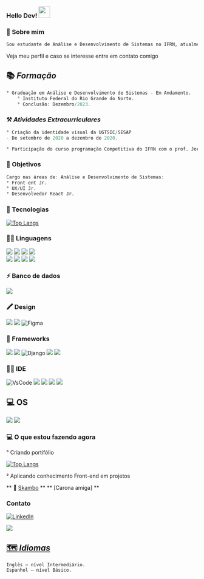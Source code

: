 ### Hello Dev! <img src="https://raw.githubusercontent.com/MartinHeinz/MartinHeinz/master/wave.gif" width="30px">

### :notebook: Sobre mim
```R
Sou estudante de Análise e Desenvolvimento de Sistemas no IFRN, atualmente aprendendo de tudo um pouco. Me interesso principalmente por Front-end.
```
Veja meu perfil e caso se interesse entre em contato comigo 

## 📚 _Formação_
```R
° Graduação em Análise e Desenvolvimento de Sistemas - Em Andamento.
    ° Instituto Federal do Rio Grande do Norte.
    ° Conclusão: Dezembro/2023.
```
### ⚒ _Atividades Extracurriculares_

```R
° Criação da identidade visual da UGTSIC/SESAP
- De setembro de 2020 a dezembro de 2020.

° Participação do curso programação Competitiva do IFRN com o prof. Jorgiano
```

### :dart: Objetivos
```R
Cargo nas áreas de: Análise e Desenvolvimento de Sistemas:
° Front-ent Jr.
° UX/UI Jr.
° Desenvolvedor React Jr. 
```

### :wrench: Tecnologias

[![Top Langs](https://github-readme-stats.vercel.app/api/top-langs/?username=felipesousarocha&layout=compact)](https://github.com/anuraghazra/github-readme-stats)

### 👩‍💻 Linguagens
<img src="https://img.shields.io/badge/HTML5-E34F26?style=for-the-badge&logo=html5&logoColor=white" />  <img src="https://img.shields.io/badge/CSS3-1572B6?style=for-the-badge&logo=css3&logoColor=white" />  <img src="https://img.shields.io/badge/JavaScript-323330?style=for-the-badge&logo=javascript&logoColor=F7DF1E" /> <img src="https://img.shields.io/badge/Kotlin-0095D5?&style=for-the-badge&logo=kotlin&logoColor=white" />  
<img src="https://img.shields.io/badge/json-5E5C5C?style=for-the-badge&logo=json&logoColor=white" /> <img src="https://img.shields.io/badge/PHP-777BB4?style=for-the-badge&logo=php&logoColor=white" />  <img src="https://img.shields.io/badge/Python-FFD43B?style=for-the-badge&logo=python&logoColor=blue" />  <img src="https://img.shields.io/badge/Wordpress-21759B?style=for-the-badge&logo=wordpress&logoColor=white" /> 

### ⚡ Banco de dados
<img src="https://img.shields.io/badge/SQLite-07405E?style=for-the-badge&logo=sqlite&logoColor=white" />   

### 🖍 Design
<img src="https://img.shields.io/badge/Adobe%20Illustrator-FF9A00?style=for-the-badge&logo=adobe%20illustrator&logoColor=white" />   <img src="https://img.shields.io/badge/Adobe%20Photoshop-31A8FF?style=for-the-badge&logo=Adobe%20Photoshop&logoColor=black"/>  ![Figma](https://img.shields.io/badge/Figma-F24E1E?style=for-the-badge&logo=figma&logoColor=white)

### 🚀 Frameworks
<img src="https://img.shields.io/badge/Angular-DD0031?style=for-the-badge&logo=angular&logoColor=white"/> <img src="https://img.shields.io/badge/Bootstrap-563D7C?style=for-the-badge&logo=bootstrap&logoColor=white"/> ![Django](https://img.shields.io/badge/Django-092E20?style=for-the-badge&logo=django&logoColor=green)
<img src="https://img.shields.io/badge/jQuery-0769AD?style=for-the-badge&logo=jquery&logoColor=white"/> <img src="https://img.shields.io/badge/React-20232A?style=for-the-badge&logo=react&logoColor=61DAFB"/>

### 👩‍💻 IDE
![VsCode](https://img.shields.io/badge/Visual_Studio_Code-0078D4?style=for-the-badge&logo=visual%20studio%20code&logoColor=white) <img src="https://img.shields.io/badge/Android_Studio-3DDC84?style=for-the-badge&logo=android-studio&logoColor=white"/> <img src="https://img.shields.io/badge/sublime_text-%23575757.svg?&style=for-the-badge&logo=sublime-text&logoColor=important"/>
<img src="https://img.shields.io/badge/Notepad++-90E59A.svg?style=for-the-badge&logo=notepad%2B%2B&logoColor=black"/> <img src="https://img.shields.io/badge/IntelliJ_IDEA-000000.svg?style=for-the-badge&logo=intellij-idea&logoColor=white"/>

## 💻 OS
<img src="https://img.shields.io/badge/Windows-0078D6?style=for-the-badge&logo=windows&logoColor=white"/> <img src="https://img.shields.io/badge/Ubuntu-E95420?style=for-the-badge&logo=ubuntu&logoColor=white"/>

### :computer: O que estou fazendo agora

° Criando portifólio

[![Top Langs](https://github-readme-stats.vercel.app/api/pin/?username=felipesousarocha&repo=Portifolio&title_color=ffffff&text_color=c9cacc&icon_color=2bbc8a&bg_color=1d1f21)](https://github.com/FelipeSousaRocha/Portifolio)

° Aplicando conhecimento Front-end em projetos
 
 ** 📱 [Skambo](http://felipesrocha.pythonanywhere.com/skambo/) **
 ** [Carona amiga] **
  
### Contato

[![LinkedIn](https://img.shields.io/badge/LinkedIn-0077B5?style=for-the-badge&logo=linkedin&logoColor=white)](https://www.linkedin.com/in/felipesousarocha/)

<img src="https://img.shields.io/badge/Gmail-D14836?style=for-the-badge&logo=gmail&logoColor=white" /> 
<a href="mailto:felipedsousarocha@gmail.com?subject=Hello%20again"/>

## 🗺 _Idiomas_
```R
Inglês – nível Intermediário.
Espanhol – nível Básico.
```




